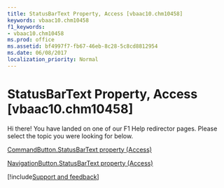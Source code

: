 ```yaml
---
title: StatusBarText Property, Access [vbaac10.chm10458]
keywords: vbaac10.chm10458
f1_keywords:
- vbaac10.chm10458
ms.prod: office
ms.assetid: bf4997f7-fb67-46eb-8c28-5c8cd8812954
ms.date: 06/08/2017
localization_priority: Normal
---
```



# StatusBarText Property, Access [vbaac10.chm10458]

Hi there! You have landed on one of our F1 Help redirector pages. Please select the topic you were looking for below.

[CommandButton.StatusBarText property (Access)](https://msdn.microsoft.com/library/2dc18f10-0b6f-2ae5-21c6-52c6d21ff03b%28Office.15%29.aspx)

[NavigationButton.StatusBarText property (Access)](https://msdn.microsoft.com/library/ebfeaa64-b614-11a7-c385-53fe24745a77%28Office.15%29.aspx)

[!include[Support and feedback](~/includes/feedback-boilerplate.md)]